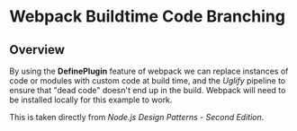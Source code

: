 # Webpack Buildtime Code Branching

## Overview
By using the **DefinePlugin** feature of webpack we can replace instances of code or modules with custom code at build time, and the *Uglify* pipeline to ensure that "dead code" doesn't end up in the build. Webpack will need to be installed locally for this example to work.

This is taken directly from *Node.js Design Patterns - Second Edition*.